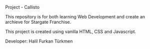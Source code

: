 Project - Callisto 

This repository is for both learning Web Development and create an archieve for Stargate Franchise.

This project is created using vanilla HTML, CSS and Javascript.

Developer: Halil Furkan Türkmen